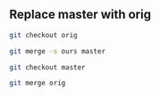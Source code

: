 ## Replace master with orig

```bash
git checkout orig

git merge -s ours master

git checkout master

git merge orig
```